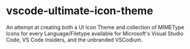 # vscode-ultimate-icon-theme
An attempt at creating both a UI Icon Theme and collection of MIMEType Icons for every Language/Filetype available for Microsoft's Visual Studio Code, VS Code Insiders, and the unbranded VSCodium.
